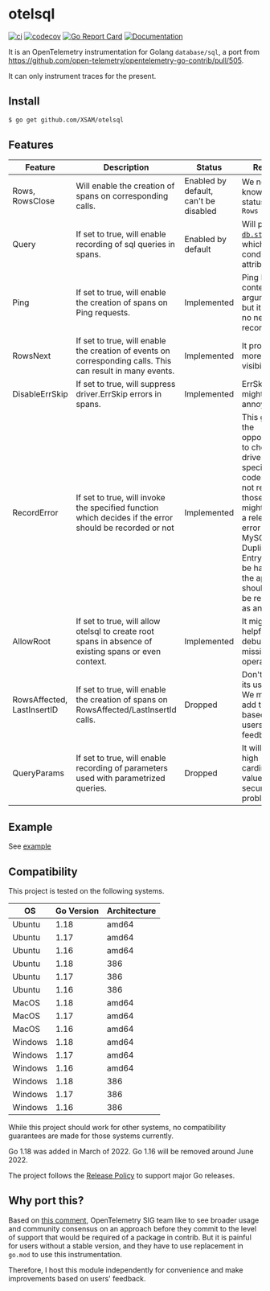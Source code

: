 # otelsql

[![ci](https://github.com/XSAM/otelsql/actions/workflows/ci.yaml/badge.svg?branch=main)](https://github.com/XSAM/otelsql/actions/workflows/ci.yaml)
[![codecov](https://codecov.io/gh/XSAM/otelsql/branch/main/graph/badge.svg?token=21S08PK9K0)](https://codecov.io/gh/XSAM/otelsql)
[![Go Report Card](https://goreportcard.com/badge/github.com/XSAM/otelsql)](https://goreportcard.com/report/github.com/XSAM/otelsql)
[![Documentation](https://godoc.org/github.com/XSAM/otelsql?status.svg)](https://pkg.go.dev/mod/github.com/XSAM/otelsql)

It is an OpenTelemetry instrumentation for Golang `database/sql`, a port from https://github.com/open-telemetry/opentelemetry-go-contrib/pull/505.

It can only instrument traces for the present.

## Install

```bash
$ go get github.com/XSAM/otelsql
```

## Features

| Feature                    | Description                                                                                                | Status                      | Reason                                                                                                                                                                                      |
| -------------------------- | ---------------------------------------------------------------------------------------------------------- | --------------------------- | ------------------------------------------------------------------------------------------------------------------------------------------------------------------------------------------- |
| Rows, RowsClose            | Will enable the creation of spans on corresponding calls.                                  | Enabled by default, can't be disabled | We need to know the status of `Rows`                                                                                                                                                        |
| Query                      | If set to true, will enable recording of sql queries in spans.                                             | Enabled by default | Will populate [`db.statement`](https://github.com/open-telemetry/opentelemetry-specification/blob/main/specification/trace/semantic_conventions/database.md#call-level-attributes), which is a conditional attribute. |
| Ping                       | If set to true, will enable the creation of spans on Ping requests.                                        | Implemented                    | Ping has context argument, but it might no needs to record.                                                                                                                                 |
| RowsNext                   | If set to true, will enable the creation of events on corresponding calls. This can result in many events. | Implemented                    | It provides more visibility.                                                                                                                                                                |
| DisableErrSkip             | If set to true, will suppress driver.ErrSkip errors in spans.                                              | Implemented                    | ErrSkip error might annoying                                                                                                                                                                |
| RecordError                | If set to true, will invoke the specified function which decides if the error should be recorded or not    | Implemented                 | This gives the opportunity to check driver specific error codes and not record those that might not be a relevant error (eg. MySQL 1062 Duplicate Entry might be handled in the app and should not be recorded as an error).
| AllowRoot                  | If set to true, will allow otelsql to create root spans in absence of existing spans or even context.        | Implemented                     | It might helpful while debugging missing operations. |
| RowsAffected, LastInsertID | If set to true, will enable the creation of spans on RowsAffected/LastInsertId calls.                      | Dropped                     | Don't know its use cases. We might add this later based on the users' feedback.                                                                                                             |
| QueryParams                | If set to true, will enable recording of parameters used with parametrized queries.                        | Dropped                     | It will cause high cardinality values and security problems.                                                                                                                                |

## Example

See [example](./example/main.go)

## Compatibility

This project is tested on the following systems.

| OS      | Go Version | Architecture |
| ------- | ---------- | ------------ |
| Ubuntu  | 1.18       | amd64        |
| Ubuntu  | 1.17       | amd64        |
| Ubuntu  | 1.16       | amd64        |
| Ubuntu  | 1.18       | 386          |
| Ubuntu  | 1.17       | 386          |
| Ubuntu  | 1.16       | 386          |
| MacOS   | 1.18       | amd64        |
| MacOS   | 1.17       | amd64        |
| MacOS   | 1.16       | amd64        |
| Windows | 1.18       | amd64        |
| Windows | 1.17       | amd64        |
| Windows | 1.16       | amd64        |
| Windows | 1.18       | 386          |
| Windows | 1.17       | 386          |
| Windows | 1.16       | 386          |

While this project should work for other systems, no compatibility guarantees
are made for those systems currently.

Go 1.18 was added in March of 2022.
Go 1.16 will be removed around June 2022.

The project follows the [Release Policy](https://golang.org/doc/devel/release#policy) to support major Go releases.

## Why port this?

Based on [this comment](https://github.com/open-telemetry/opentelemetry-go-contrib/pull/505#issuecomment-800452510), OpenTelemetry SIG team like to see broader usage and community consensus on an approach before they commit to the level of support that would be required of a package in contrib. But it is painful for users without a stable version, and they have to use replacement in `go.mod` to use this instrumentation.

Therefore, I host this module independently for convenience and make improvements based on users' feedback.
